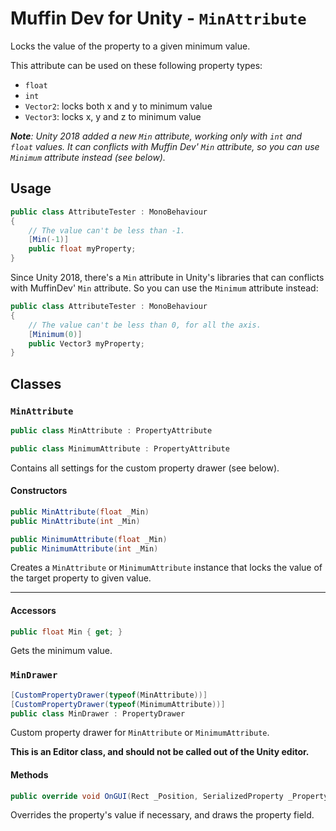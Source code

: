 # Muffin Dev for Unity - `MinAttribute`

Locks the value of the property to a given minimum value.

This attribute can be used on these following property types:

- `float`
- `int`
- `Vector2`: locks both x and y to minimum value
- `Vector3`: locks x, y and z to minimum value

***Note**: Unity 2018 added a new `Min` attribute, working only with `int` and `float` values. It can conflicts with Muffin Dev' `Min` attribute, so you can use `Minimum` attribute instead (see below).*

## Usage

```cs
public class AttributeTester : MonoBehaviour
{
    // The value can't be less than -1.
    [Min(-1)]
    public float myProperty;
}
```

Since Unity 2018, there's a `Min` attribute in Unity's libraries that can conflicts with MuffinDev' `Min` attribute. So you can use the `Minimum` attribute instead:

```cs
public class AttributeTester : MonoBehaviour
{
    // The value can't be less than 0, for all the axis.
    [Minimum(0)]
    public Vector3 myProperty;
}
```

## Classes

### `MinAttribute`

```cs
public class MinAttribute : PropertyAttribute
```

```cs
public class MinimumAttribute : PropertyAttribute
```

Contains all settings for the custom property drawer (see below).

#### Constructors

```cs
public MinAttribute(float _Min)
public MinAttribute(int _Min)
```

```cs
public MinimumAttribute(float _Min)
public MinimumAttribute(int _Min)
```

Creates a `MinAttribute` or `MinimumAttribute` instance that locks the value of the target property to given value.

---

#### Accessors

```cs
public float Min { get; }
```

Gets the minimum value.

### `MinDrawer`

```cs
[CustomPropertyDrawer(typeof(MinAttribute))]
[CustomPropertyDrawer(typeof(MinimumAttribute))]
public class MinDrawer : PropertyDrawer
```

Custom property drawer for `MinAttribute` or `MinimumAttribute`.

**This is an Editor class, and should not be called out of the Unity editor.**

#### Methods

```cs
public override void OnGUI(Rect _Position, SerializedProperty _Property, GUIContent _Label)
```

Overrides the property's value if necessary, and draws the property field.
